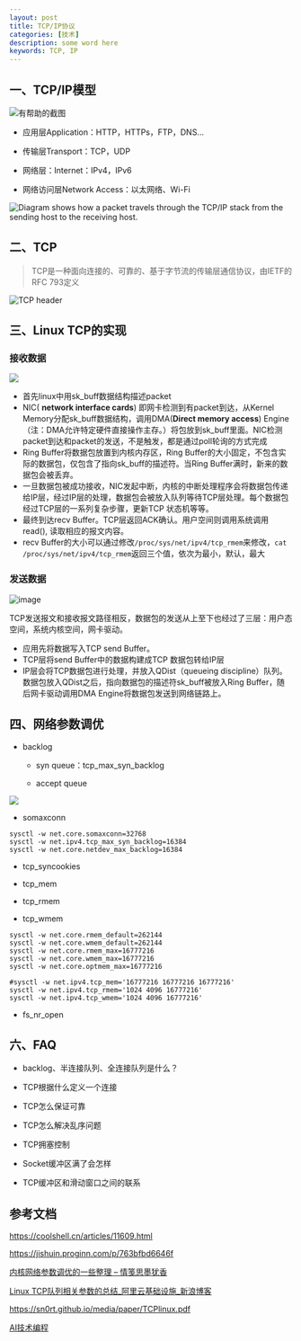 ```yaml
---
layout: post
title: TCP/IP协议
categories: [技术]
description: some word here
keywords: TCP, IP
---
```


## 一、TCP/IP模型

![有帮助的截图](https://arch-long.cn/assets/tcp_ip.png)

- 应用层Application：HTTP，HTTPs，FTP，DNS...

- 传输层Transport：TCP，UDP

- 网络层：Internet：IPv4，IPv6

- 网络访问层Network Access：以太网络、Wi-Fi

![Diagram shows how a packet travels through the TCP/IP stack from the sending host to the receiving host.](https://docs.oracle.com/cd/E19683-01/806-4075/images/ipov.fig88.epsi.gif)

## 二、TCP

> TCP是一种面向连接的、可靠的、基于字节流的传输层通信协议，由IETF的RFC 793定义

![TCP header](https://nmap.org/book/images/hdr/MJB-TCP-Header-800x564.png)

## 三、Linux TCP的实现

### 接收数据

![](https://dreamgoing.github.io/image/TCP-ring-buffer.png)

- 首先linux中用sk_buff数据结构描述packet
- NIC( **network interface cards**) 即网卡检测到有packet到达，从Kernel Memory分配sk_buff数据结构，调用DMA(**Direct memory access**) Engine（注：DMA允许特定硬件直接操作主存。）将包放到sk_buff里面。NIC检测packet到达和packet的发送，不是触发，都是通过poll轮询的方式完成
- Ring Buffer将数据包放置到内核内存区，Ring Buffer的大小固定，不包含实际的数据包，仅包含了指向sk_buff的描述符。当Ring Buffer满时，新来的数据包会被丢弃。
- 一旦数据包被成功接收，NIC发起中断，内核的中断处理程序会将数据包传递给IP层，经过IP层的处理，数据包会被放入队列等待TCP层处理。每个数据包经过TCP层的一系列复杂步骤，更新TCP 状态机等等。
- 最终到达recv Buffer。TCP层返回ACK确认。用户空间则调用系统调用read(), 读取相应的报文内容。
- recv Buffer的大小可以通过修改`/proc/sys/net/ipv4/tcp_rmem`来修改，`cat /proc/sys/net/ipv4/tcp_rmem`返回三个值，依次为最小，默认，最大

### 发送数据

![image](http://upload-images.jianshu.io/upload_images/1828490-072a6a7aa5cb2c35.jpg?imageMogr2/auto-orient/strip%7CimageView2/2/w/1240)

TCP发送报文和接收报文路径相反，数据包的发送从上至下也经过了三层：用户态空间，系统内核空间，网卡驱动。

- 应用先将数据写入TCP send Buffer。
- TCP层将send Buffer中的数据构建成TCP 数据包转给IP层
- IP层会将TCP数据包进行处理，并放入QDist（queueing discipline）队列。数据包放入QDist之后，指向数据包的描述符sk_buff被放入Ring Buffer，随后网卡驱动调用DMA Engine将数据包发送到网络链路上。

## 四、网络参数调优

- backlog
  
  - syn queue：tcp_max_syn_backlog
  
  - accept queue

![](https://takefive.cn/wp-content/uploads/2021/05/image-16.png)

- somaxconn

```shell
sysctl -w net.core.somaxconn=32768
sysctl -w net.ipv4.tcp_max_syn_backlog=16384
sysctl -w net.core.netdev_max_backlog=16384
```

- tcp_syncookies

- tcp_mem

- tcp_rmem

- tcp_wmem

```shell
sysctl -w net.core.rmem_default=262144
sysctl -w net.core.wmem_default=262144
sysctl -w net.core.rmem_max=16777216
sysctl -w net.core.wmem_max=16777216
sysctl -w net.core.optmem_max=16777216

#sysctl -w net.ipv4.tcp_mem='16777216 16777216 16777216'
sysctl -w net.ipv4.tcp_rmem='1024 4096 16777216'
sysctl -w net.ipv4.tcp_wmem='1024 4096 16777216'
```

- fs_nr_open

## 六、FAQ

- backlog、半连接队列、全连接队列是什么？

- TCP根据什么定义一个连接

- TCP怎么保证可靠

- TCP怎么解决乱序问题

- TCP拥塞控制

- Socket缓冲区满了会怎样

- TCP缓冲区和滑动窗口之间的联系

## 参考文档

https://coolshell.cn/articles/11609.html

https://jishuin.proginn.com/p/763bfbd6646f

[内核网络参数调优的一些整理 &#8211; 情笺思墨犹香](https://takefive.cn/?p=678)

[Linux&nbsp;TCP队列相关参数的总结_阿里云基础设施_新浪博客](http://blog.sina.com.cn/s/blog_e59371cc0102vg4n.html)

https://sn0rt.github.io/media/paper/TCPlinux.pdf

[AI技术编程](https://ape-ai.com/viewer.html?file=/books/tcp/Linux%20TCP%20IP%20%E5%8D%8F%E8%AE%AE%E6%A0%88%E5%88%86%E6%9E%90.pdf)
